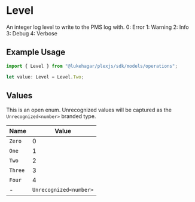 # Level

An integer log level to write to the PMS log with.
0: Error
1: Warning
2: Info
3: Debug
4: Verbose


## Example Usage

```typescript
import { Level } from "@lukehagar/plexjs/sdk/models/operations";

let value: Level = Level.Two;
```

## Values

This is an open enum. Unrecognized values will be captured as the `Unrecognized<number>` branded type.

| Name                   | Value                  |
| ---------------------- | ---------------------- |
| `Zero`                 | 0                      |
| `One`                  | 1                      |
| `Two`                  | 2                      |
| `Three`                | 3                      |
| `Four`                 | 4                      |
| -                      | `Unrecognized<number>` |